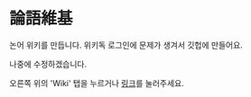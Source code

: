# 論語維基

논어 위키를 만듭니다.
위키독 로그인에 문제가 생겨서 깃헙에 만들어요.

나중에 수정하겠습니다.

오른쪽 위의 'Wiki' 탭을 누르거나 [링크](https://github.com/jyhyun1008/Analects/wiki)를 눌러주세요.
